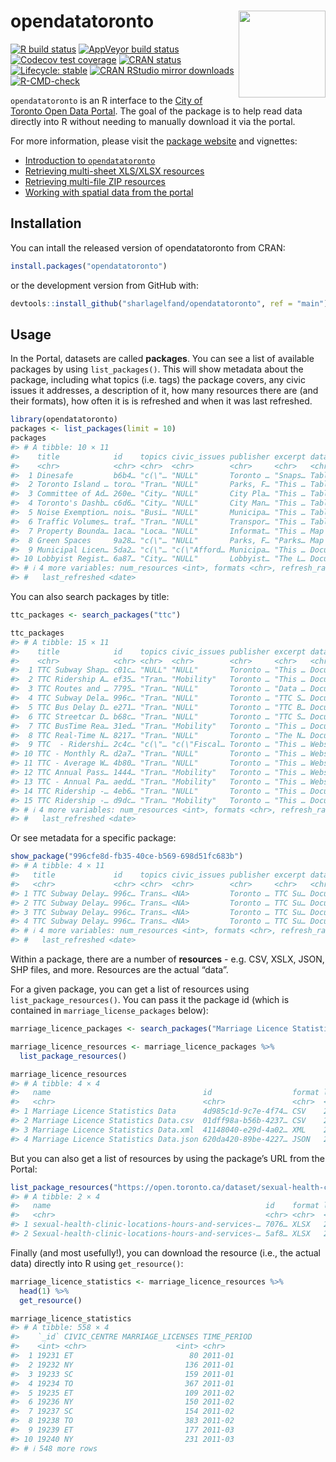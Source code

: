 
<!-- README.md is generated from README.Rmd. Please edit that file -->

# opendatatoronto <img src="man/figures/logo.png" align="right" height="139" />

<!-- badges: start -->

[![R build
status](https://github.com/sharlagelfand/opendatatoronto/workflows/R-CMD-check/badge.svg)](https://github.com/sharlagelfand/opendatatoronto/actions)
[![AppVeyor build
status](https://ci.appveyor.com/api/projects/status/github/sharlagelfand/opendatatoronto?branch=main&svg=true)](https://ci.appveyor.com/project/sharlagelfand/opendatatoronto)
[![Codecov test
coverage](https://codecov.io/gh/sharlagelfand/opendatatoronto/branch/main/graph/badge.svg)](https://app.codecov.io/gh/sharlagelfand/opendatatoronto?branch=main)
[![CRAN
status](https://www.r-pkg.org/badges/version/opendatatoronto)](https://cran.r-project.org/package=opendatatoronto)
[![Lifecycle:
stable](https://img.shields.io/badge/lifecycle-stable-brightgreen.svg)](https://lifecycle.r-lib.org/articles/stages.html#stable)
[![CRAN RStudio mirror
downloads](https://cranlogs.r-pkg.org/badges/grand-total/opendatatoronto?color=blue)](https://r-pkg.org/pkg/opendatatoronto)
[![R-CMD-check](https://github.com/sharlagelfand/opendatatoronto/actions/workflows/R-CMD-check.yaml/badge.svg)](https://github.com/sharlagelfand/opendatatoronto/actions/workflows/R-CMD-check.yaml)
<!-- badges: end -->

`opendatatoronto` is an R interface to the [City of Toronto Open Data
Portal](https://open.toronto.ca/). The goal of the package is to help
read data directly into R without needing to manually download it via
the portal.

For more information, please visit the [package
website](https://sharlagelfand.github.io/opendatatoronto/) and
vignettes:

- [Introduction to
  `opendatatoronto`](https://sharlagelfand.github.io/opendatatoronto/articles/opendatatoronto.html)
- [Retrieving multi-sheet XLS/XLSX
  resources](https://sharlagelfand.github.io/opendatatoronto/articles/articles/multisheet_resources.html)
- [Retrieving multi-file ZIP
  resources](https://sharlagelfand.github.io/opendatatoronto/articles/articles/multifile_zip_resources.html)
- [Working with spatial data from the
  portal](https://sharlagelfand.github.io/opendatatoronto/articles/articles/spatial_data.html)

## Installation

You can intall the released version of opendatatoronto from CRAN:

``` r
install.packages("opendatatoronto")
```

or the development version from GitHub with:

``` r
devtools::install_github("sharlagelfand/opendatatoronto", ref = "main")
```

## Usage

In the Portal, datasets are called **packages**. You can see a list of
available packages by using `list_packages()`. This will show metadata
about the package, including what topics (i.e. tags) the package covers,
any civic issues it addresses, a description of it, how many resources
there are (and their formats), how often it is is refreshed and when it
was last refreshed.

``` r
library(opendatatoronto)
packages <- list_packages(limit = 10)
packages
#> # A tibble: 10 × 11
#>    title            id    topics civic_issues publisher excerpt dataset_category
#>    <chr>            <chr> <chr>  <chr>        <chr>     <chr>   <chr>           
#>  1 Dinesafe         b6b4… "c(\"… "NULL"       Toronto … "Snaps… Table           
#>  2 Toronto Island … toro… "Tran… "NULL"       Parks, F… "This … Table           
#>  3 Committee of Ad… 260e… "City… "NULL"       City Pla… "This … Table           
#>  4 Toronto's Dashb… c6d6… "City… "NULL"       City Man… "This … Table           
#>  5 Noise Exemption… nois… "Busi… "NULL"       Municipa… "This … Table           
#>  6 Traffic Volumes… traf… "Tran… "NULL"       Transpor… "This … Table           
#>  7 Property Bounda… 1aca… "Loca… "NULL"       Informat… "This … Map             
#>  8 Green Spaces     9a28… "c(\"… "NULL"       Parks, F… "Parks… Map             
#>  9 Municipal Licen… 5da2… "c(\"… "c(\"Afford… Municipa… "This … Document        
#> 10 Lobbyist Regist… 6a87… "City… "NULL"       Lobbyist… "The L… Document        
#> # ℹ 4 more variables: num_resources <int>, formats <chr>, refresh_rate <chr>,
#> #   last_refreshed <date>
```

You can also search packages by title:

``` r
ttc_packages <- search_packages("ttc")

ttc_packages
#> # A tibble: 15 × 11
#>    title            id    topics civic_issues publisher excerpt dataset_category
#>    <chr>            <chr> <chr>  <chr>        <chr>     <chr>   <chr>           
#>  1 TTC Subway Shap… c01c… "NULL" "NULL"       Toronto … "This … Document        
#>  2 TTC Ridership A… ef35… "Tran… "Mobility"   Toronto … "This … Document        
#>  3 TTC Routes and … 7795… "Tran… "NULL"       Toronto … "Data … Document        
#>  4 TTC Subway Dela… 996c… "Tran… "NULL"       Toronto … "TTC S… Document        
#>  5 TTC Bus Delay D… e271… "Tran… "NULL"       Toronto … "TTC B… Document        
#>  6 TTC Streetcar D… b68c… "Tran… "NULL"       Toronto … "TTC S… Document        
#>  7 TTC BusTime Rea… 31ed… "Tran… "Mobility"   Toronto … "This … Document        
#>  8 TTC Real-Time N… 8217… "Tran… "NULL"       Toronto … "The N… Document        
#>  9 TTC  - Ridershi… 2c4c… "c(\"… "c(\"Fiscal… Toronto … "This … Website         
#> 10 TTC - Monthly R… d2a7… "Tran… "NULL"       Toronto … "This … Website         
#> 11 TTC - Average W… 4b80… "Tran… "NULL"       Toronto … "This … Website         
#> 12 TTC Annual Pass… 1444… "Tran… "Mobility"   Toronto … "This … Website         
#> 13 TTC - Annual Pa… aedd… "Tran… "Mobility"   Toronto … "This … Website         
#> 14 TTC Ridership -… 4eb6… "Tran… "NULL"       Toronto … "This … Document        
#> 15 TTC Ridership -… d9dc… "Tran… "Mobility"   Toronto … "This … Document        
#> # ℹ 4 more variables: num_resources <int>, formats <chr>, refresh_rate <chr>,
#> #   last_refreshed <date>
```

Or see metadata for a specific package:

``` r
show_package("996cfe8d-fb35-40ce-b569-698d51fc683b")
#> # A tibble: 4 × 11
#>   title             id    topics civic_issues publisher excerpt dataset_category
#>   <chr>             <chr> <chr>  <chr>        <chr>     <chr>   <chr>           
#> 1 TTC Subway Delay… 996c… Trans… <NA>         Toronto … TTC Su… Document        
#> 2 TTC Subway Delay… 996c… Trans… <NA>         Toronto … TTC Su… Document        
#> 3 TTC Subway Delay… 996c… Trans… <NA>         Toronto … TTC Su… Document        
#> 4 TTC Subway Delay… 996c… Trans… <NA>         Toronto … TTC Su… Document        
#> # ℹ 4 more variables: num_resources <int>, formats <chr>, refresh_rate <chr>,
#> #   last_refreshed <date>
```

Within a package, there are a number of **resources** - e.g. CSV, XSLX,
JSON, SHP files, and more. Resources are the actual “data”.

For a given package, you can get a list of resources using
`list_package_resources()`. You can pass it the package id (which is
contained in `marriage_license_packages` below):

``` r
marriage_licence_packages <- search_packages("Marriage Licence Statistics")

marriage_licence_resources <- marriage_licence_packages %>%
  list_package_resources()

marriage_licence_resources
#> # A tibble: 4 × 4
#>   name                                  id                  format last_modified
#>   <chr>                                 <chr>               <chr>  <date>       
#> 1 Marriage Licence Statistics Data      4d985c1d-9c7e-4f74… CSV    2025-04-01   
#> 2 Marriage Licence Statistics Data.csv  01dff98a-b56b-4237… CSV    2025-04-01   
#> 3 Marriage Licence Statistics Data.xml  41148040-e29d-4a02… XML    2025-04-01   
#> 4 Marriage Licence Statistics Data.json 620da420-89be-4227… JSON   2025-04-01
```

But you can also get a list of resources by using the package’s URL from
the Portal:

``` r
list_package_resources("https://open.toronto.ca/dataset/sexual-health-clinic-locations-hours-and-services/")
#> # A tibble: 2 × 4
#>   name                                                id    format last_modified
#>   <chr>                                               <chr> <chr>  <date>       
#> 1 sexual-health-clinic-locations-hours-and-services-… 7076… XLSX   2019-08-15   
#> 2 Sexual-health-clinic-locations-hours-and-services-… 5af8… XLSX   2019-08-15
```

Finally (and most usefully!), you can download the resource (i.e., the
actual data) directly into R using `get_resource()`:

``` r
marriage_licence_statistics <- marriage_licence_resources %>%
  head(1) %>%
  get_resource()

marriage_licence_statistics
#> # A tibble: 558 × 4
#>    `_id` CIVIC_CENTRE MARRIAGE_LICENSES TIME_PERIOD
#>    <int> <chr>                    <int> <chr>      
#>  1 19231 ET                          80 2011-01    
#>  2 19232 NY                         136 2011-01    
#>  3 19233 SC                         159 2011-01    
#>  4 19234 TO                         367 2011-01    
#>  5 19235 ET                         109 2011-02    
#>  6 19236 NY                         150 2011-02    
#>  7 19237 SC                         154 2011-02    
#>  8 19238 TO                         383 2011-02    
#>  9 19239 ET                         177 2011-03    
#> 10 19240 NY                         231 2011-03    
#> # ℹ 548 more rows
```
